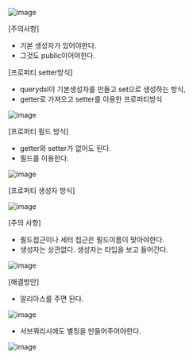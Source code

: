 ![image](https://user-images.githubusercontent.com/108928206/195085749-debb15af-f675-44c7-b8b1-e117462e647d.png)

[주의사항]

- 기본 생성자가 있어야한다.
- 그것도 public이어야한다.

[프로퍼티 setter방식]

- querydsl이 기본생성자를 만들고 set으로 생성하는 방식,
- getter로 가져오고 setter를 이용한 프로퍼티방식

![image](https://user-images.githubusercontent.com/108928206/195086199-dcac6ece-e1d5-4c56-8adc-3dc18f6f6dd9.png)

[프로퍼티 필드 방식]

- getter와 setter가 없어도 된다.
- 필드를 이용한다.

![image](https://user-images.githubusercontent.com/108928206/195088240-7b72419d-6b73-4a1c-a5c6-c6e17c07ea30.png)

[프로퍼티 생성자 방식]

![image](https://user-images.githubusercontent.com/108928206/195088384-b9ae2056-2498-45b5-aa2b-197adbaaca98.png)

[주의 사항]

- 필드접근이나 세터 접근은 필드이름이 맞아야한다.
- 생성자는 상관없다. 생성자는 타입을 보고 들어간다.

![image](https://user-images.githubusercontent.com/108928206/195089720-5f68fe9b-e2f3-4981-a3bb-0e6951888a2b.png)

[해결방안]

- 알리아스를 주면 된다.

![image](https://user-images.githubusercontent.com/108928206/195090606-b6b33cf1-cde0-4f9a-9603-dc6c4379c518.png)

- 서브쿼리시에도 별칭을 만들어주어야한다.

![image](https://user-images.githubusercontent.com/108928206/195091934-c0abec2f-d75f-41cf-801a-6d6049ee455e.png)


